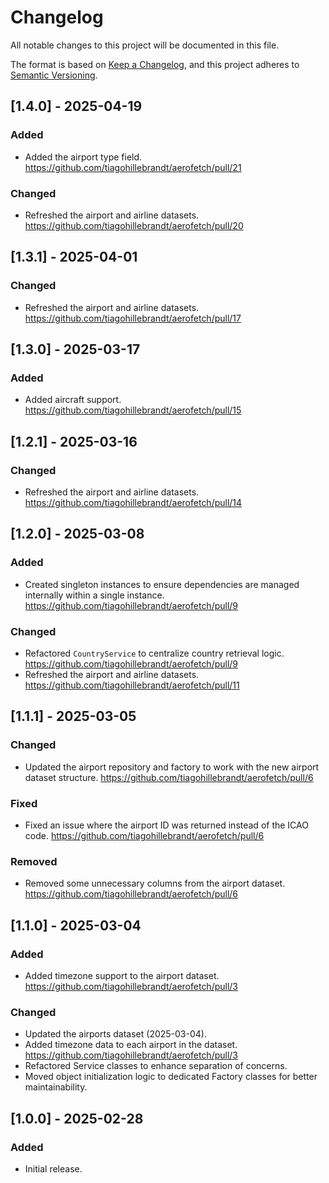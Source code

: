 # Changelog
All notable changes to this project will be documented in this file.

The format is based on [Keep a Changelog](https://keepachangelog.com/en/1.1.0/),
and this project adheres to [Semantic Versioning](https://semver.org/spec/v2.0.0.html).

## [1.4.0] - 2025-04-19
### Added
- Added the airport type field. https://github.com/tiagohillebrandt/aerofetch/pull/21

### Changed
- Refreshed the airport and airline datasets. https://github.com/tiagohillebrandt/aerofetch/pull/20

## [1.3.1] - 2025-04-01
### Changed
- Refreshed the airport and airline datasets. https://github.com/tiagohillebrandt/aerofetch/pull/17

## [1.3.0] - 2025-03-17
### Added
- Added aircraft support. https://github.com/tiagohillebrandt/aerofetch/pull/15

## [1.2.1] - 2025-03-16
### Changed
- Refreshed the airport and airline datasets. https://github.com/tiagohillebrandt/aerofetch/pull/14

## [1.2.0] - 2025-03-08
### Added
- Created singleton instances to ensure dependencies are managed internally within a single instance. https://github.com/tiagohillebrandt/aerofetch/pull/9

### Changed
- Refactored `CountryService` to centralize country retrieval logic. https://github.com/tiagohillebrandt/aerofetch/pull/9
- Refreshed the airport and airline datasets. https://github.com/tiagohillebrandt/aerofetch/pull/11

## [1.1.1] - 2025-03-05
### Changed
- Updated the airport repository and factory to work with the new airport dataset structure. https://github.com/tiagohillebrandt/aerofetch/pull/6

### Fixed
- Fixed an issue where the airport ID was returned instead of the ICAO code. https://github.com/tiagohillebrandt/aerofetch/pull/6

### Removed
- Removed some unnecessary columns from the airport dataset. https://github.com/tiagohillebrandt/aerofetch/pull/6

## [1.1.0] - 2025-03-04
### Added
- Added timezone support to the airport dataset. https://github.com/tiagohillebrandt/aerofetch/pull/3

### Changed
- Updated the airports dataset (2025-03-04).
- Added timezone data to each airport in the dataset. https://github.com/tiagohillebrandt/aerofetch/pull/3
- Refactored Service classes to enhance separation of concerns.
- Moved object initialization logic to dedicated Factory classes for better maintainability.

## [1.0.0] - 2025-02-28
### Added
- Initial release.
